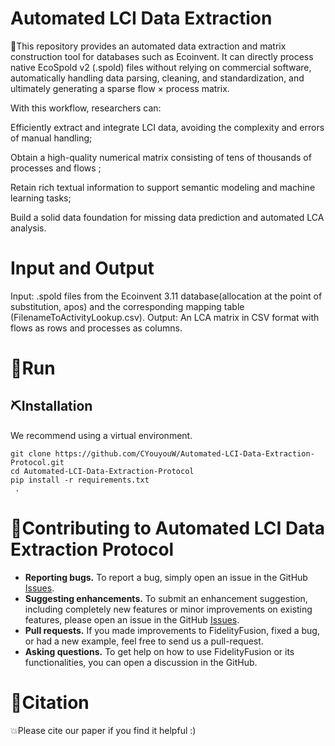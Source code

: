 # Automated LCI Data Extraction
💫This repository provides an automated data extraction and matrix construction tool for databases such as Ecoinvent. It can directly process native EcoSpold v2 (.spold) files without relying on commercial software, automatically handling data parsing, cleaning, and standardization, and ultimately generating a sparse flow × process matrix.

With this workflow, researchers can:

Efficiently extract and integrate LCI data, avoiding the complexity and errors of manual handling;

Obtain a high-quality numerical matrix consisting of tens of thousands of processes and flows ;

Retain rich textual information to support semantic modeling and machine learning tasks;

Build a solid data foundation for missing data prediction and automated LCA analysis.



# Input and Output
Input: .spold files from the Ecoinvent 3.11 database(allocation at the point of substitution, apos) and the corresponding mapping table (FilenameToActivityLookup.csv).
Output: An LCA matrix in CSV format with flows as rows and processes as columns.


# 📝Run
## ⛏️Installation
We recommend using a virtual environment.
```
git clone https://github.com/CYouyouW/Automated-LCI-Data-Extraction-Protocol.git
cd Automated-LCI-Data-Extraction-Protocol
pip install -r requirements.txt
 .
```



# 💐Contributing to Automated LCI Data Extraction Protocol 
- **Reporting bugs.** To report a bug, simply open an issue in the GitHub [Issues](https://github.com/CYouyouW/Automated-LCI-Data-Extraction-Protocol/issues).
- **Suggesting enhancements.** To submit an enhancement suggestion, including completely new features or minor improvements on existing features, please open an issue in the GitHub [Issues](https://github.com/CYouyouW/Automated-LCI-Data-Extraction-Protocol/issues).
- **Pull requests.** If you made improvements to FidelityFusion, fixed a bug, or had a new example, feel free to send us a pull-request.
- **Asking questions.** To get help on how to use FidelityFusion or its functionalities, you can open a discussion in the GitHub.


# 🤗Citation
💥Please cite our paper if you find it helpful :) 